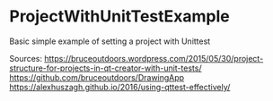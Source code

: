 # ProjectWithUnitTestExample
Basic simple example of setting a project with Unittest

Sources:
https://bruceoutdoors.wordpress.com/2015/05/30/project-structure-for-projects-in-qt-creator-with-unit-tests/
https://github.com/bruceoutdoors/DrawingApp
https://alexhuszagh.github.io/2016/using-qttest-effectively/
